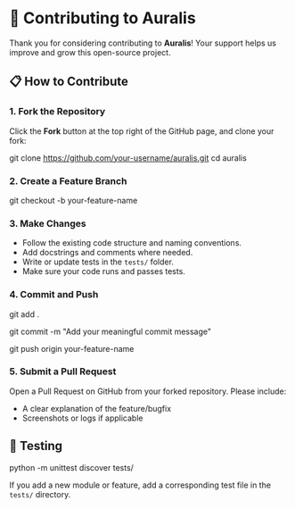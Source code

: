 # 🤝 Contributing to Auralis

Thank you for considering contributing to **Auralis**! Your support helps us improve and grow this open-source project.

## 📋 How to Contribute

### 1. Fork the Repository

Click the **Fork** button at the top right of the GitHub page, and clone your fork:

git clone https://github.com/your-username/auralis.git
cd auralis

### 2. Create a Feature Branch
git checkout -b your-feature-name

### 3. Make Changes
- Follow the existing code structure and naming conventions.
- Add docstrings and comments where needed.
- Write or update tests in the `tests/` folder.
- Make sure your code runs and passes tests.

### 4. Commit and Push
git add .

git commit -m "Add your meaningful commit message"

git push origin your-feature-name


### 5. Submit a Pull Request
Open a Pull Request on GitHub from your forked repository. Please include:
- A clear explanation of the feature/bugfix
- Screenshots or logs if applicable

## 🧪 Testing

python -m unittest discover tests/

If you add a new module or feature, add a corresponding test file in the `tests/` directory.


